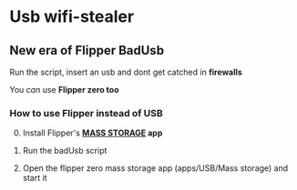 # Usb wifi-stealer

## New era of Flipper BadUsb

Run the script, insert an usb and dont get catched in **firewalls**

You _can_ use **Flipper zero too**

### How to use Flipper instead of USB

0. Install Flipper's **[MASS STORAGE](https://lab.flipper.net/apps/mass_storage) app**

1. Run the badUsb script

2. Open the flipper zero mass storage app (apps/USB/Mass storage) and start it 